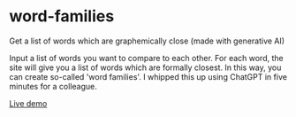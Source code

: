 # word-families
Get a list of words which are graphemically close (made with generative AI)

Input a list of words you want to compare to each other. For each word, the site will give you a list of words which are formally closest. In this way, you can create so-called 'word families'. I whipped this up using ChatGPT in five minutes for a colleague.

[Live demo](https://anthesevenants.github.io/word-families/)